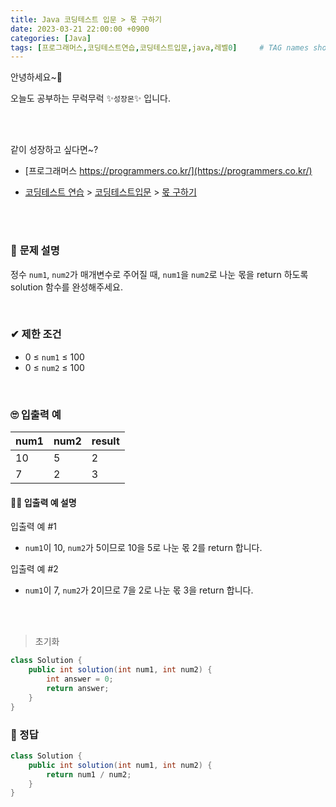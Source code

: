 ```yaml
---
title: Java 코딩테스트 입문 > 몫 구하기
date: 2023-03-21 22:00:00 +0900
categories: [Java]
tags: [프로그래머스,코딩테스트연습,코딩테스트입문,java,레벨0]     # TAG names should always be lowercase
---
```



안녕하세요~👋

오늘도 공부하는 무럭무럭 ✨`성장몬`✨ 입니다. 

<br>

<br>

같이 성장하고 싶다면~?

+ [프로그래머스 https://programmers.co.kr/](https://programmers.co.kr/)

+ [코딩테스트 연습](https://school.programmers.co.kr/learn/challenges) > [코딩테스트입문](https://school.programmers.co.kr/learn/challenges/beginner) > [몫 구하기](https://school.programmers.co.kr/learn/courses/30/lessons/120805)

<br>

<br>

### 📝 **문제 설명**

정수 `num1`, `num2`가 매개변수로 주어질 때, `num1`을 `num2`로 나눈 몫을 return 하도록 solution 함수를 완성해주세요.

<br>

### ✔ **제한 조건**

- 0 ≤ `num1` ≤ 100
- 0 ≤ `num2` ≤ 100

<br>

### 🙄 **입출력 예**

| num1 | num2 | result |
| ---- | ---- | ------ |
| 10   | 5    | 2      |
| 7    | 2    | 3      |

#### 👩‍🏫 **입출력 예 설명**

입출력 예 #1

- `num1`이 10, `num2`가 5이므로 10을 5로 나눈 몫 2를 return 합니다.

입출력 예 #2

- `num1`이 7, `num2`가 2이므로 7을 2로 나눈 몫 3을 return 합니다.

<br>

<br>

> 초기화

```java
class Solution {
    public int solution(int num1, int num2) {
        int answer = 0;
        return answer;
    }
}
```

### 💖 정답

```java
class Solution {
    public int solution(int num1, int num2) {
        return num1 / num2;
    }
}
```

